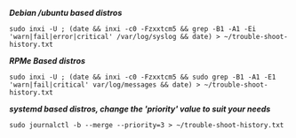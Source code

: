 <b><i>Debian /ubuntu  based distros</b></i>

`sudo inxi -U ;
(date && inxi -c0 -Fzxxtcm5 && grep -B1 -A1 -Ei 'warn|fail|error|critical' /var/log/syslog && date) > ~/trouble-shoot-history.txt`


<b><i>RPMe Based distros</b></i>

`sudo inxi -U ;
(date && inxi -c0 -Fzxxtcm5 && sudo grep -B1 -A1 -E1 'warn|fail|critical' var/log/messages && date) > ~/trouble-shoot-history.txt`

<b><i>systemd based distros, change the 'priority' value to suit your needs</b></i>

`sudo journalctl -b --merge --priority=3 > ~/trouble-shoot-history.txt`
